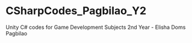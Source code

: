 # CSharpCodes_Pagbilao_Y2
Unity C# codes for Game Development Subjects 2nd Year - Elisha Doms Pagbilao

